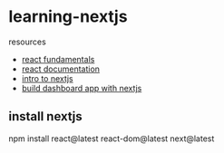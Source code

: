 # learning-nextjs

resources
- [react fundamentals](https://nextjs.org/learn/react-foundations/building-ui-with-components)
- [react documentation](https://react.dev/learn)
- [intro to nextjs](https://nextjs.org/learn/react-foundations/installation)
- [build dashboard app with nextjs](https://nextjs.org/learn/dashboard-app)

## install nextjs
npm install react@latest react-dom@latest next@latest
